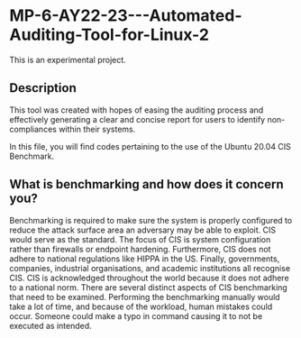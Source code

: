 # MP-6-AY22-23---Automated-Auditing-Tool-for-Linux-2
This is an experimental project. 

## Description 
This tool was created with hopes of easing the auditing process and effectively generating a clear and concise report for
users to identify non-compliances within their systems. 

In this file, you will find codes pertaining to the use of the Ubuntu 20.04 CIS Benchmark. 

## What is benchmarking and how does it concern you? 
Benchmarking is required to make sure the system is properly configured to reduce the attack surface area an adversary may be able to exploit. CIS would serve as the standard. The focus of CIS is system configuration rather than firewalls or endpoint hardening. Furthermore, CIS does not adhere to national regulations like HIPPA in the US. Finally, governments, companies, industrial organisations, and academic institutions all recognise CIS. CIS is acknowledged throughout the world because it does not adhere to a national norm. There are several distinct aspects of CIS benchmarking that need to be examined. Performing the benchmarking manually would take a lot of time, and because of the workload, human mistakes could occur. Someone could make a typo in command causing it to not be executed as intended.
